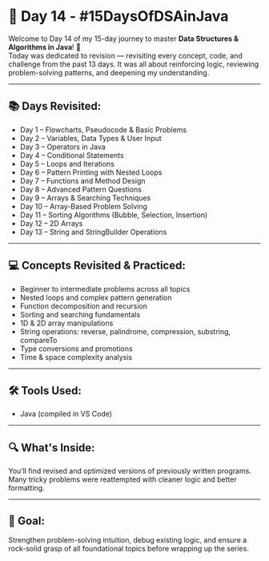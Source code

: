 # 📘 Day 14 - #15DaysOfDSAinJava

Welcome to Day 14 of my 15-day journey to master **Data Structures & Algorithms in Java**! 🚀  
Today was dedicated to revision — revisiting every concept, code, and challenge from the past 13 days. It was all about reinforcing logic, reviewing problem-solving patterns, and deepening my understanding.

---

## 📚 Days Revisited:
- Day 1 – Flowcharts, Pseudocode & Basic Problems  
- Day 2 – Variables, Data Types & User Input  
- Day 3 – Operators in Java  
- Day 4 – Conditional Statements  
- Day 5 – Loops and Iterations  
- Day 6 – Pattern Printing with Nested Loops  
- Day 7 – Functions and Method Design  
- Day 8 – Advanced Pattern Questions  
- Day 9 – Arrays & Searching Techniques  
- Day 10 – Array-Based Problem Solving  
- Day 11 – Sorting Algorithms (Bubble, Selection, Insertion)  
- Day 12 – 2D Arrays  
- Day 13 – String and StringBuilder Operations  

---

## 💻 Concepts Revisited & Practiced:
- Beginner to intermediate problems across all topics  
- Nested loops and complex pattern generation  
- Function decomposition and recursion  
- Sorting and searching fundamentals  
- 1D & 2D array manipulations  
- String operations: reverse, palindrome, compression, substring, compareTo  
- Type conversions and promotions  
- Time & space complexity analysis

---

## 🛠 Tools Used:
- Java (compiled in VS Code)

---

## 🔍 What's Inside:
You’ll find revised and optimized versions of previously written programs.  
Many tricky problems were reattempted with cleaner logic and better formatting.

---

## 📌 Goal:
Strengthen problem-solving intuition, debug existing logic, and ensure a rock-solid grasp of all foundational topics before wrapping up the series.
